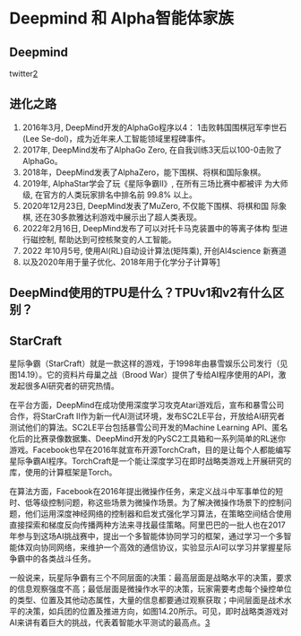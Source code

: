 

<!--
 * @version:
 * @Author:  StevenJokess（蔡舒起） https://github.com/StevenJokess
 * @Date: 2023-04-04 20:38:00
 * @LastEditors:  StevenJokess（蔡舒起） https://github.com/StevenJokess
 * @LastEditTime: 2023-05-12 01:30:16
 * @Description:
 * @Help me: 如有帮助，请赞助，失业3年了。![支付宝收款码](https://github.com/StevenJokess/d2rl/blob/master/img/%E6%94%B6.jpg)
 * @TODO::
 * @Reference:
-->
# Deepmind 和 Alpha智能体家族

## Deepmind

twitter[2]


## 进化之路

1. 2016年3月, DeepMind开发的AlphaGo程序以4： 1击败韩国围棋冠军李世石 (Lee Se-dol)，成为近年来人工智能领域里程碑事件。
1. 2017年, DeepMind发布了AlphaGo Zero, 在自我训练3天后以100-0击败了AlphaGo。
1. 2018年，DeepMind发表了AlphaZero，能下围棋、将棋和国际象棋。
1. 2019年, AlphaStar学会了玩《星际争霸II》, 在所有三场比赛中都被评 为大师级, 在官方的人类玩家排名中排名前 $99.8 \%$ 以上。
1. 2020年12月23日, DeepMind发表了MuZero, 不仅能下围棋、将棋和国 际象棋, 还在30多款雅达利游戏中展示出了超人类表现。
1. 2022年2月16日, DeepMind发布了可以对托卡马克装置中的等离子体构 型进行磁控制, 帮助达到可控核聚变的人工智能。
1. 2022 年10月5号, 使用Al(RL)自动设计算法(矩阵乘), 开创Al4science 新赛道
1. 以及2020年用于量子优化、2018年用于化学分子计算等[1]

## DeepMind使用的TPU是什么？TPUv1和v2有什么区别？

## StarCraft

星际争霸（StarCraft）就是一款这样的游戏，于1998年由暴雪娱乐公司发行（见图14.19）。它的资料片母巢之战（Brood  War）提供了专给AI程序使用的API，激发起很多AI研究者的研究热情。

在平台方面，DeepMind在成功使用深度学习攻克Atari游戏后，宣布和暴雪公司合作，将StarCraft  II作为新一代AI测试环境，发布SC2LE平台，开放给AI研究者测试他们的算法。SC2LE平台包括暴雪公司开发的Machine  Learning  API、匿名化后的比赛录像数据集、DeepMind开发的PySC2工具箱和一系列简单的RL迷你游戏。Facebook也早在2016年就宣布开源TorchCraft，目的是让每个人都能编写星际争霸AI程序。TorchCraft是一个能让深度学习在即时战略类游戏上开展研究的库，使用的计算框架是Torch。

在算法方面，Facebook在2016年提出微操作任务，来定义战斗中军事单位的短时、低等级控制问题，称这些场景为微操作场景。为了解决微操作场景下的控制问题，他们运用深度神经网络的控制器和启发式强化学习算法，在策略空间结合使用直接探索和梯度反向传播两种方法来寻找最佳策略。阿里巴巴的一批人也在2017年参与到这场AI挑战赛中，提出一个多智能体协同学习的框架，通过学习一个多智能体双向协同网络，来维护一个高效的通信协议，实验显示AI可以学习并掌握星际争霸中的各类战斗任务。

一般说来，玩星际争霸有三个不同层面的决策：最高层面是战略水平的决策，要求的信息观察强度不高；最低层面是微操作水平的决策，玩家需要考虑每个操控单位的类型、位置及其他动态属性，大量的信息都要通过观察获取；中间层面是战术水平的决策，如兵团的位置及推进方向，如图14.20所示。可见，即时战略类游戏对AI来讲有着巨大的挑战，代表着智能水平测试的最高点。[3]



[1]: https://www.bilibili.com/video/BV1PD4y147gK/?spm_id_from=333.337.search-card.all.click&vd_source=bca0a3605754a98491958094024e5fe3
[2]: https://twitter.com/DeepMind/status/1600929160335351809
[3]: http://www.nvidia.com/object/accelerate-inference.html
